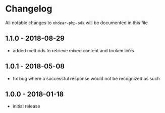 # Changelog

All notable changes to `ohdear-php-sdk` will be documented in this file

## 1.1.0 - 2018-08-29

- added methods to retrieve mixed content and broken links

## 1.0.1 - 2018-05-08

- fix bug where a successful response would not be recognized as such

## 1.0.0 - 2018-01-18

- initial release
